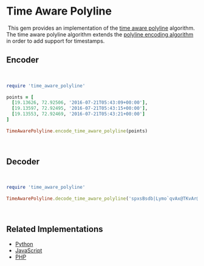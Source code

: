 # Time Aware Polyline
​
This gem provides an implementation of the [time aware polyline](https://medium.com/hypertrack/the-missing-dimension-in-geospatial-data-formats-78e6fcb4503d) algorithm. The time aware polyline algorithm extends the [polyline encoding algorithm](https://developers.google.com/maps/documentation/utilities/polylinealgorithm) in order to add support for timestamps.
​
## Encoder
​
```ruby
require 'time_aware_polyline'
​
points = [
  [19.13626, 72.92506, '2016-07-21T05:43:09+00:00'],
  [19.13597, 72.92495, '2016-07-21T05:43:15+00:00'],
  [19.13553, 72.92469, '2016-07-21T05:43:21+00:00']
]
​
TimeAwarePolyline.encode_time_aware_polyline(points)
```
​
## Decoder
​
```ruby
require 'time_aware_polyline'
​
TimeAwarePolyline.decode_time_aware_polyline('spxsBsdb|Lymo`qvAx@TKvAr@K')
```
​
## Related Implementations
- [Python](https://libraries.io/pypi/time_aware_polyline)
- [JavaScript](https://www.npmjs.com/package/time-aware-polyline/v/0.0.2-0)
- [PHP](https://github.com/ranaparth/time-aware-polyline-php)
